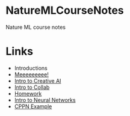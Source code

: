 # NatureMLCourseNotes
Nature ML course notes


# Links

- Introductions
- [Meeeeeeeee!](https://docs.google.com/presentation/d/1TXqHBieRQciGmlGsEWpvnzHw6R3Vh6SZOtP6Yv6cFwI/edit#slide=id.p)
- [Intro to Creative AI](https://colab.research.google.com/drive/1xKZiOCH2_03xC5aAGOktQ571Ivletg_5)
- [Intro to Collab](https://colab.research.google.com/drive/1nu_nJ6yP3T_qtbWYm7dBDQcapuWm_IlJ#scrollTo=q5-73VVHgGdG&uniqifier=1) 
- [Homework](https://arxiv.org/abs/1511.06434)
- [Intro to Neural Networks](https://docs.google.com/presentation/d/1DIg0c8Qh7-IgkHvzJFSyErAWazwLb7Z71LRi-PYNuRM/edit#slide=id.g953ba3ba81_0_34)
- [CPPN Example](https://colab.research.google.com/drive/1Uv9uFemRhocV-pAzXrKZq2WsVN2BzdXH#scrollTo=LFv2BeZDakpN)
